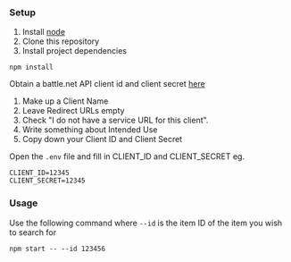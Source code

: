 ### Setup

1. Install [node](https://nodejs.org/en)
2. Clone this repository
3. Install project dependencies

```shell
npm install
```

Obtain a battle.net API client id and client secret [here](https://develop.battle.net/access/clients/create)

1. Make up a Client Name
2. Leave Redirect URLs empty
3. Check "I do not have a service URL for this client".
4. Write something about Intended Use
5. Copy down your Client ID and Client Secret

Open the `.env` file and fill in CLIENT_ID and CLIENT_SECRET eg.

```
CLIENT_ID=12345
CLIENT_SECRET=12345
```

### Usage

Use the following command where `--id` is the item ID of the item you wish to search for

```shell
npm start -- --id 123456
```
